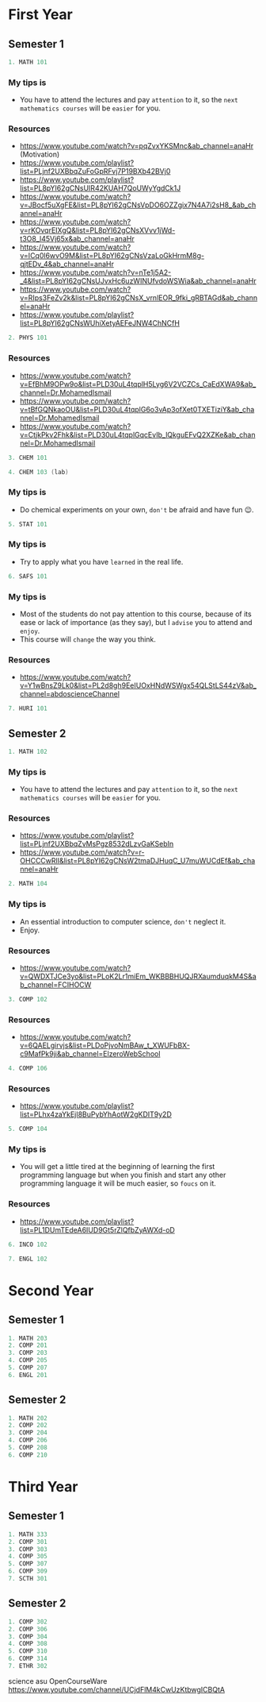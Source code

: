 # First Year

## Semester 1
```c
1. MATH 101    
```
### My tips is      
* You have to attend the lectures and pay `attention` to it, so the `next mathematics courses` will be `easier` for you. 
### Resources
* https://www.youtube.com/watch?v=pqZvxYKSMnc&ab_channel=anaHr (Motivation)
* https://www.youtube.com/playlist?list=PLjnf2UXBbqZuFoGpRFvj7P19BXb42BVj0  
* https://www.youtube.com/playlist?list=PL8pYI62gCNsUIR42KUAH7QoUWyYgdCk1J
* https://www.youtube.com/watch?v=JBocf5uXgFE&list=PL8pYI62gCNsVpDO6OZZgix7N4A7i2sH8_&ab_channel=anaHr
* https://www.youtube.com/watch?v=rKOvqrEIXgQ&list=PL8pYI62gCNsXVvv1jWd-t3O8_l45Vj65x&ab_channel=anaHr
* https://www.youtube.com/watch?v=ICq0l6wvO9M&list=PL8pYI62gCNsVzaLoGkHrmM8g-qjtEDv_4&ab_channel=anaHr
* https://www.youtube.com/watch?v=nTe1j5A2-_4&list=PL8pYI62gCNsUJvxHc6uzWINUfvdoWSWia&ab_channel=anaHr  
* https://www.youtube.com/watch?v=RIps3FeZv2k&list=PL8pYI62gCNsX_vrnlEOR_9fki_gRBTAGd&ab_channel=anaHr
* https://www.youtube.com/playlist?list=PL8pYI62gCNsWUhiXetyAEFeJNW4ChNCfH

```c
2. PHYS 101
```
### Resources
* https://www.youtube.com/watch?v=EfBhM9OPw9o&list=PLD30uL4tqplH5Lyg6V2VCZCs_CaEdXWA9&ab_channel=Dr.MohamedIsmail    
* https://www.youtube.com/watch?v=tBfGQNkaoOU&list=PLD30uL4tqplG6o3vAp3ofXet0TXETiziY&ab_channel=Dr.MohamedIsmail    
* https://www.youtube.com/watch?v=CtjkPkv2Fhk&list=PLD30uL4tqplGqcEvIb_lQkguEFvQ2XZKe&ab_channel=Dr.MohamedIsmail    
```c
3. CHEM 101
````
```c
4. CHEM 103 (lab)
```
### My tips is      
* Do chemical experiments on your own, `don't` be afraid and have fun 😉.
```c
5. STAT 101
```
### My tips is 
* Try to apply what you have `learned` in the real life.   
```c
6. SAFS 101
```
### My tips is    
 * Most of the students do not pay attention to this course, because of its ease or lack of importance (as they say), but I `advise` you to attend and `enjoy`.    
 * This course will `change` the way you think.
 ### Resources
* https://www.youtube.com/watch?v=Y1wBnsZ9Lk0&list=PL2d8gh9EeIUOxHNdWSWgx54QLStLS44zV&ab_channel=abdoscienceChannel   
```c
7. HURI 101
```
## Semester 2
```c
1. MATH 102
```
### My tips is      
* You have to attend the lectures and pay `attention` to it, so the `next mathematics courses` will be `easier` for you. 

### Resources
* https://www.youtube.com/playlist?list=PLjnf2UXBbqZvMsPgz8532dLzvGaKSebIn
* https://www.youtube.com/watch?v=r-OHCCCwRlI&list=PL8pYI62gCNsW2tmaDJHuqC_U7muWUCdEf&ab_channel=anaHr 
```c
2. MATH 104 
```
### My tips is      
* An essential introduction to computer science, `don't` neglect it.
* Enjoy.
### Resources
* https://www.youtube.com/watch?v=QWDXTJCe3yo&list=PLoK2Lr1miEm_WKBBBHUQJRXaumduqkM4S&ab_channel=FCIHOCW    
```c
3. COMP 102
```
### Resources
* https://www.youtube.com/watch?v=6QAELgirvjs&list=PLDoPjvoNmBAw_t_XWUFbBX-c9MafPk9ji&ab_channel=ElzeroWebSchool
```c
4. COMP 106
```
### Resources
* https://www.youtube.com/playlist?list=PLhx4zaYkEjI8BuPybYhAotW2gKDIT9y2D
```c
5. COMP 104
```
### My tips is   
* You will get a little tired at the beginning of learning the first programming language but when you finish and start any other programming language it will be much easier, so `foucs` on it.
### Resources
* https://www.youtube.com/playlist?list=PL1DUmTEdeA6IUD9Gt5rZlQfbZyAWXd-oD
```c
6. INCO 102
```
```c
7. ENGL 102
```
# Second Year

## Semester 1
```c
1. MATH 203
2. COMP 201
3. COMP 203
4. COMP 205
5. COMP 207
6. ENGL 201
```
## Semester 2
```c
1. MATH 202
2. COMP 202
3. COMP 204
4. COMP 206
5. COMP 208
6. COMP 210
```
# Third Year

## Semester 1
```c
1. MATH 333
2. COMP 301
3. COMP 303
4. COMP 305
5. COMP 307
6. COMP 309
7. SCTH 301
```
## Semester 2
```c
1. COMP 302
2. COMP 306
3. COMP 304
4. COMP 308
5. COMP 310
6. COMP 314
7. ETHR 302
```
science asu OpenCourseWare
https://www.youtube.com/channel/UCjdFlM4kCwUzKtbwgICBQtA
